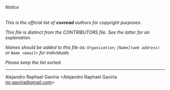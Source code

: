 ###### Notice

*This is the official list of **csvread** authors for copyright purposes.*

*This file is distinct from the CONTRIBUTORS file. See the latter for an
explanation.*

*Names should be added to this file as: `Organization`;
`[Name](web address)` or `Name <email>` for individuals*

*Please keep the list sorted.*

* * *

Alejandro Raphael Gaviria <Alejandro Raphael Gaviria <mr.gaviria@gmail.com>>

